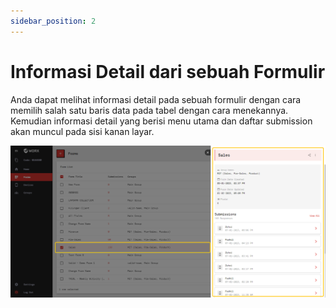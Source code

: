 ```yaml
---
sidebar_position: 2
---
```


# Informasi Detail dari sebuah Formulir

Anda dapat melihat informasi detail pada sebuah formulir dengan cara memilih salah satu baris data pada tabel dengan cara menekannya. Kemudian informasi detail yang berisi menu utama dan daftar submission akan muncul pada sisi kanan layar.

![](/img/screenshots/website-application-usage/forms/detailed-information-of-a-form/detailed-information-of-a-form-1.png)